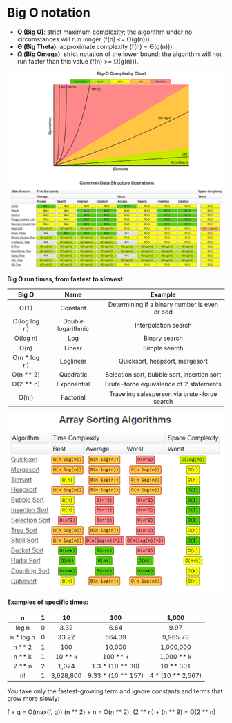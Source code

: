 # Big O notation

- **O (Big O)**: strict maximum complexity; the algorithm under no circumstances will run longer (f(n) <= O(g(n))).
- **Θ (Big Theta)**: approximate complexity (f(n) = Θ(g(n))).
- **Ω (Big Omega)**: strict notation of the lower bound; the algorithm will not run faster than this value (f(n) >= Ω(g(n))).

![big_o.png](https://raw.githubusercontent.com/kooznitsa/python_algorithms/main/__images/big_o.png)

**Big O run times, from fastest to slowest:**

| Big O            | Name               | Example                                             |
| :---------------:| :----------------: | :-------------------------------------------------: |
| O(1)             | Constant           | Determining if a binary number is even or odd       |
| O(log log n)     | Double logarithmic | Interpolation search                                |
| O(log n)         | Log                | Binary search                                       |
| O(n)             | Linear             | Simple search                                       |
| O(n * log n)     | Loglinear          | Quicksort, heapsort, mergesort                      |
| O(n ** 2)        | Quadratic          | Selection sort, bubble sort, insertion sort         |
| O(2 ** n)        | Exponential        | Brute-force equivalence of 2 statements             |
| O(n!)            | Factorial          | Traveling salesperson via brute-force search        |

![array_sorting.png](https://raw.githubusercontent.com/kooznitsa/python_algorithms/main/__images/array_sorting.png)

**Examples of specific times:**

| n         | 1     | 10               | 100                | 1,000             |
| :--------:| :---: | :--------------: | :----------------: | :---------------: |
| log n     | 0     | 3.32             | 6.64               | 9.97              |
| n * log n | 0     | 33.22            | 664.39             | 9,965.78          |
| n ** 2    | 1     | 100              | 10,000             | 1,000,000         |
| n ** k    | 1     | 10 ** k          | 100 ** k           | 1,000 ** k        |
| 2 ** n    | 2     | 1,024            | 1.3 * (10 ** 30)   | 10 ** 301         |
| n!        | 1     | 3,628,800        | 9.33 * (10 ** 157) | 4 * (10 ** 2,567) |

You take only the fastest-growing term and ignore constants and terms that grow more slowly:

f + g = O(max(f, g))
(n ** 2) + n = O(n ** 2), (2 ** n) + (n ** 9) = O(2 ** n)